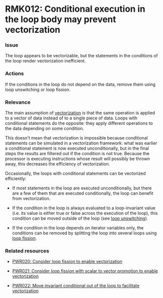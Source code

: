 # RMK012: Conditional execution in the loop body may prevent vectorization

### Issue

The loop appears to be vectorizable, but the statements in the conditions of the
loop render vectorization inefficient.

### Actions

If the conditions in the loop do not depend on the data, remove them using loop
unswitching or loop fission.

### Relevance

The main assumption of [vectorization](../../Glossary/Vectorization.md) is that the
same operation is applied to a vector of data instead of to a single piece of
data. Loops with conditional statements do the opposite: they apply different
operations to the data depending on some condition.

This doesn't mean that vectorization is impossible because conditional
statements can be simulated in a vectorization framework: what was earlier a
conditional statement is now executed unconditionally, but in the final steps
the results are filtered out if the condition is not true. Because the processor
is executing instructions whose result will possibly be thrown away, this
decreases the efficiency of vectorization.

Occasionally, the loops with conditional statements can be vectorized
efficiently:

* If most statements in the loop are executed unconditionally, but there are a
few of them that are executed conditionally, the loop can benefit from
vectorization.

* If the condition in the loop is always evaluated to a  loop-invariant value
(i.e. its value is either true or false across the execution of the loop), this
condition can be moved outside of the loop (see
[loop unswitching](../../Glossary/Loop-unswitching.md)).

* If the condition in the loop depends on iterator variables only, the conditions
can be removed by splitting the loop into several loops using
[loop fission](../../Glossary/Loop-fission.md).

### Related resources

* [PWR020: Consider loop fission to enable vectorization](../PWR020/README.md)

* [PWR021: Consider loop fission with scalar to vector promotion to enable vectorization](../PWR021/README.md)

* [PWR022: Move invariant conditional out of the loop to facilitate vectorization](../PWR022/README.md)

